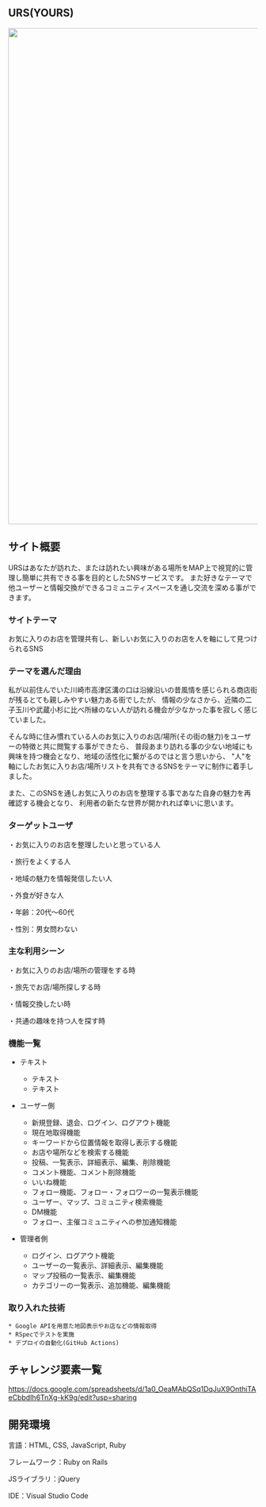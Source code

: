 ## URS(YOURS)
<img width="1000" src="urs_image.png">

## サイト概要
URSはあなたが訪れた、または訪れたい興味がある場所をMAP上で視覚的に管理し簡単に共有できる事を目的としたSNSサービスです。
また好きなテーマで他ユーザーと情報交換ができるコミュニティスペースを通し交流を深める事ができます。

### サイトテーマ
お気に入りのお店を管理共有し、新しいお気に入りのお店を人を軸にして見つけられるSNS

### テーマを選んだ理由
私が以前住んでいた川崎市高津区溝の口は沿線沿いの昔風情を感じられる商店街が残るとても親しみやすい魅力ある街でしたが、
情報の少なさから、近隣の二子玉川や武蔵小杉に比べ所縁のない人が訪れる機会が少なかった事を寂しく感じていました。

そんな時に住み慣れている人のお気に入りのお店/場所(その街の魅力)をユーザーの特徴と共に閲覧する事ができたら、
普段あまり訪れる事の少ない地域にも興味を持つ機会となり、地域の活性化に繋がるのではと言う思いから、
"人"を軸にしたお気に入りお店/場所リストを共有できるSNSをテーマに制作に着手しました。

また、このSNSを通しお気に入りのお店を整理する事であなた自身の魅力を再確認する機会となり、
利用者の新たな世界が開かれれば幸いに思います。
### ターゲットユーザ
・お気に入りのお店を整理したいと思っている人

・旅行をよくする人

・地域の魅力を情報発信したい人

・外食が好きな人

・年齢：20代〜60代

・性別：男女問わない

### 主な利用シーン
・お気に入りのお店/場所の管理をする時

・旅先でお店/場所探しする時

・情報交換したい時

・共通の趣味を持つ人を探す時

### 機能一覧
* テキスト
    * テキスト
    * テキスト
* ユーザー側
    * 新規登録、退会、ログイン、ログアウト機能
    * 現在地取得機能
    * キーワードから位置情報を取得し表示する機能
    * お店や場所などを検索する機能
    * 投稿、一覧表示、詳細表示、編集、削除機能
    * コメント機能、コメント削除機能
    * いいね機能
    *  フォロー機能、フォロー・フォロワーの一覧表示機能
    * ユーザー、マップ、コミュニティ検索機能
    * DM機能
    * フォロー、主催コミュニティへの参加通知機能

* 管理者側
    * ログイン、ログアウト機能
    * ユーザーの一覧表示、詳細表示、編集機能
    * マップ投稿の一覧表示、編集機能
    * カテゴリーの一覧表示、追加機能、編集機能


### 取り入れた技術
    * Google APIを用意た地図表示やお店などの情報取得
    * RSpecでテストを実施
    * デプロイの自動化(GitHub Actions)

## チャレンジ要素一覧
https://docs.google.com/spreadsheets/d/1a0_OeaMAbQSq1DqJuX9OnthiTAeCbbdIh6TnXg-kK9g/edit?usp=sharing

## 開発環境
言語：HTML, CSS, JavaScript, Ruby

フレームワーク：Ruby on Rails

JSライブラリ：jQuery

IDE：Visual Studio Code